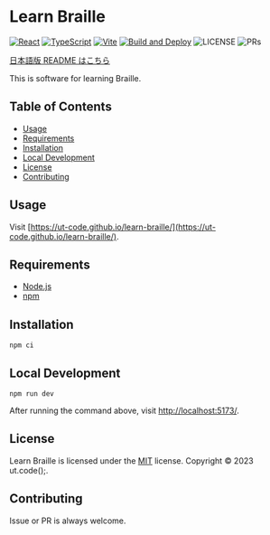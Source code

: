 # Learn Braille

[![React](https://img.shields.io/badge/React-555.svg?logo=react)](https://reactjs.org/)
[![TypeScript](https://img.shields.io/badge/TypeScript-007ACC.svg?logo=typescript&logoColor=white)](https://www.typescriptlang.org/)
[![Vite](https://img.shields.io/badge/Vite-1e1e20.svg?logo=vite)](https://vitejs.dev/)
[![Build and Deploy](https://github.com/ut-code/learn-braille/actions/workflows/deploy.yml/badge.svg)](https://github.com/ut-code/learn-braille/actions/workflows/deploy.yml)
![LICENSE](https://img.shields.io/badge/license-MIT-informational.svg)
![PRs](https://img.shields.io/badge/PRs-welcome-brightgreen.svg)

[日本語版 README はこちら](README.md)

This is software for learning Braille.

## Table of Contents

- [Usage](#usage)
- [Requirements](#requirements)
- [Installation](#installation)
- [Local Development](#local-development)
- [License](#license)
- [Contributing](#contributing)

## Usage

Visit [https://ut-code.github.io/learn-braille/](https://ut-code.github.io/learn-braille/).

## Requirements

- [Node.js](https://nodejs.org/en/)
- [npm](https://www.npmjs.com/)

## Installation

```shell
npm ci
```

## Local Development

```shell
npm run dev
```

After running the command above, visit [http://localhost:5173/](http://localhost:5173/).

## License

Learn Braille is licensed under the [MIT](https://opensource.org/licenses/MIT) license.
Copyright © 2023 ut.code();.

## Contributing

Issue or PR is always welcome.
